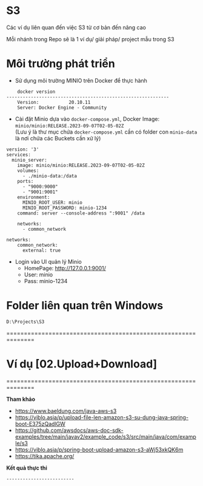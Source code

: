 # S3
Các ví dụ liên quan đến việc S3 từ cơ bản đến nâng cao

Mỗi nhánh trong Repo sẽ là 1 ví dụ/ giải pháp/ project mẫu trong S3

# Môi trường phát triển
- Sử dụng môi trường MINIO trên Docker để thực  hành
```
    docker version
------------------------------------------------------------
    Version:           20.10.11
    Server: Docker Engine - Community
```

- Cài đặt Minio dựa vào `docker-compose.yml`, Docker Image: `minio/minio:RELEASE.2023-09-07T02-05-02Z`
<br/>(Lưu ý là thư mục chứa `docker-compose.yml` cần có folder con `minio-data` là nơi chứa các Buckets cần xử lý)
```
version: '3'
services:
  minio_server:
    image: minio/minio:RELEASE.2023-09-07T02-05-02Z
    volumes:
      - ./minio-data:/data
    ports:
      - "9000:9000"
      - "9001:9001"
    environment:
      MINIO_ROOT_USER: minio
      MINIO_ROOT_PASSWORD: minio-1234
    command: server --console-address ":9001" /data
    
    networks:
      - common_network

networks:
    common_network:
      external: true
```

- Login vào UI quản lý Minio
    - HomePage: http://127.0.0.1:9001/
    - User: minio
    - Pass: minio-1234
    
# Folder liên quan trên Windows
```
D:\Projects\S3
```
==============================================================

# Ví dụ [02.Upload+Download]
==============================================================

**Tham khảo**
- https://www.baeldung.com/java-aws-s3
- https://viblo.asia/p/upload-file-len-amazon-s3-su-dung-java-spring-boot-E375zQadlGW
- https://github.com/awsdocs/aws-doc-sdk-examples/tree/main/javav2/example_code/s3/src/main/java/com/example/s3
- https://viblo.asia/p/spring-boot-upload-amazon-s3-aWj53xkQK6m
- https://tika.apache.org/

**Kết quả thực thi**
```shell
-------------------------
```
